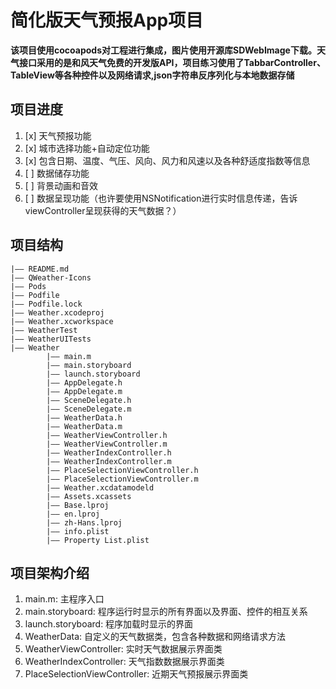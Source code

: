 #  简化版天气预报App项目
**该项目使用cocoapods对工程进行集成，图片使用开源库SDWebImage下载。天气接口采用的是和风天气免费的开发版API，项目练习使用了TabbarController、TableView等各种控件以及网络请求,json字符串反序列化与本地数据存储**

## 项目进度
1. [x] 天气预报功能
2. [x] 城市选择功能+自动定位功能
3. [x] 包含日期、温度、气压、风向、风力和风速以及各种舒适度指数等信息
4. [ ] 数据储存功能
5. [ ] 背景动画和音效
6. [ ] 数据呈现功能（也许要使用NSNotification进行实时信息传递，告诉viewController呈现获得的天气数据？）

## 项目结构
    |—— README.md
    |—— QWeather-Icons
    |—— Pods
    |—— Podfile
    |—— Podfile.lock
    |—— Weather.xcodeproj
    |—— Weather.xcworkspace
    |—— WeatherTest
    |—— WeatherUITests
    |—— Weather
            |—— main.m
            |—— main.storyboard
            |—— launch.storyboard
            |—— AppDelegate.h
            |—— AppDelegate.m
            |—— SceneDelegate.h
            |—— SceneDelegate.m
            |—— WeatherData.h
            |—— WeatherData.m
            |—— WeatherViewController.h
            |—— WeatherViewController.m
            |—— WeatherIndexController.h
            |—— WeatherIndexController.m
            |—— PlaceSelectionViewController.h
            |—— PlaceSelectionViewController.m
            |—— Weather.xcdatamodeld
            |—— Assets.xcassets
            |—— Base.lproj
            |—— en.lproj
            |—— zh-Hans.lproj
            |—— info.plist
            |—— Property List.plist

## 项目架构介绍
1. main.m: 主程序入口
2. main.storyboard: 程序运行时显示的所有界面以及界面、控件的相互关系
3. launch.storyboard: 程序加载时显示的界面
4. WeatherData: 自定义的天气数据类，包含各种数据和网络请求方法
5. WeatherViewController: 实时天气数据展示界面类
6. WeatherIndexController: 天气指数数据展示界面类
7. PlaceSelectionViewController: 近期天气预报展示界面类

    

